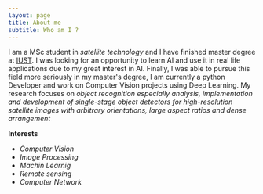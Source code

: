 ```yaml
---
layout: page
title: About me
subtitle: Who am I ?
---
```

I am a MSc student in _satellite technology_ and I have finished master degree at [IUST](https://en.wikipedia.org/wiki/Iran_University_of_Science_and_Technology "Iran_University_of_Science_and_Technology" ). I was looking for an opportunity to learn AI and use it in real life applications due to my great interest in AI. Finally, I was able to pursue this field more seriously in my master's degree, I am currently a python Developer and work on Computer Vision projects using Deep Learning.
My research focuses on _object recognition especially analysis, implementation and development of single-stage object detectors for high-resolution satellite images with arbitrary orientations, large aspect ratios and dense arrangement_ 


 **Interests**
-  *Computer Vision*
-  *Image Processing*
-  *Machin Learnig*
-  *Remote sensing* 
-  *Computer Network*


